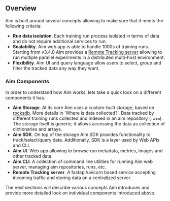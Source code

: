 ## Overview

Aim is built around several concepts allowing to make sure that it meets the following criteria:
- **Run data isolation**. Each training run process isolated in terms of data and do not require additional services to run.
- **Scalability**. Aim web app is able to handle 1000s of training runs. Starting from v3.4.0 Aim provides a
[Remote Tracking server](./remote_tracking_basics.html) allowing to run multiple parallel experiments in a distributed multi-host environment.
- **Flexibility**. Aim UI and query language allow users to select, group and filter the tracked data any way they want.

### Aim Components
In order to understand how Aim works, lets take a quick look on a different components it has.
- **Aim Storage**. At its core Aim uses a custom-built storage, based on [rocksdb](http://rocksdb.org/docs/getting-started.html). More details in 'Where is data collected?'. Data tracked by
different training runs collected and indexed in an aim repository (`.aim`). The storage itself is generic; it
allows accessing the data as collection of dictionaries and arrays.
- **Aim SDK**. On top of the storage Aim SDK provides functionality to track/select/query data. Additionally, SDK is a layer used by Web APIs
and CLI.
- **Aim UI**. Web app allowing to browse run metadata, metrics, images and other tracked data.
- **Aim CLI**. A collection of command line utilities for running Aim web server, managing aim repositories, runs, etc.
- **Remote Tracking server**. A fastapi/uvicorn based service accepting incoming traffic and storing data on a centralized server.


The next sections will describe various concepts Aim introduces and provide more detailed look on
individual components introduced above.


